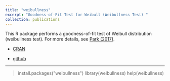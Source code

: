```yaml
---
title: "weibullness"
excerpt: "Goodness-of-Fit Test for Weibull (Weibullness Test) "
collection: publications
---
```


This R package performs a goodness-of-fit test of Weibull distribution (weibullness test). 
For more details, see [Park (2017)](http://journals.sfu.ca/ijietap/index.php/ijie/article/view/2848).   <br />


+ [CRAN](https://cran.r-project.org/web/packages/weibullness/index.html) 

+ [github](https://github.com/appliedstat/R/tree/master/weibullness)

------

> install.packages("weibullness") 
> library(weibullness)
> help(weibullness)

